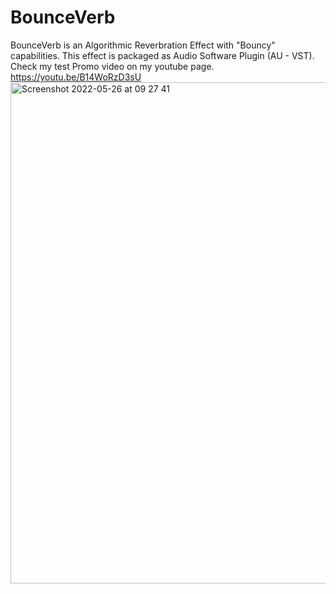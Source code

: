 # BounceVerb
BounceVerb is an Algorithmic Reverbration Effect with "Bouncy" capabilities. 
This effect is packaged as Audio Software Plugin (AU - VST).
Check my test Promo video on my youtube page.
 https://youtu.be/B14WoRzD3sU
<img width="802" alt="Screenshot 2022-05-26 at 09 27 41" src="https://user-images.githubusercontent.com/81882275/170439686-b0d77556-0cfe-436d-95ed-fa1d5e4d036c.png">
